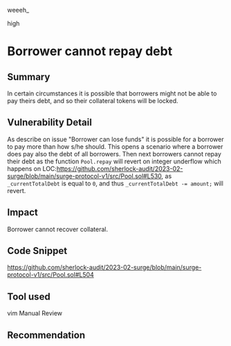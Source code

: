 weeeh_

high

# Borrower cannot repay debt

## Summary
In certain circumstances it is possible that borrowers might not be able to pay theirs debt, and so their collateral tokens will be locked.

## Vulnerability Detail
As describe on issue "Borrower can lose funds" it is possible for a borrower to pay more than how s/he should. This opens a scenario where a borrower does pay also the debt of all borrowers. Then next borrowers cannot repay their debt as the function `Pool.repay` will revert on integer underflow which happens on LOC:https://github.com/sherlock-audit/2023-02-surge/blob/main/surge-protocol-v1/src/Pool.sol#L530, as `_currentTotalDebt` is equal to `0`, and thus `_currentTotalDebt -= amount;` will revert.

## Impact
Borrower cannot recover collateral.

## Code Snippet
https://github.com/sherlock-audit/2023-02-surge/blob/main/surge-protocol-v1/src/Pool.sol#L504

## Tool used
vim
Manual Review

## Recommendation
